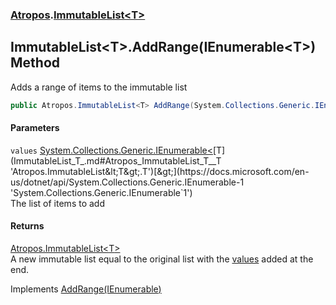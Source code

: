 ### [Atropos](Atropos.md 'Atropos').[ImmutableList&lt;T&gt;](ImmutableList_T_.md 'Atropos.ImmutableList&lt;T&gt;')
## ImmutableList&lt;T&gt;.AddRange(IEnumerable&lt;T&gt;) Method
Adds a range of items to the immutable list  
```csharp
public Atropos.ImmutableList<T> AddRange(System.Collections.Generic.IEnumerable<T> values);
```
#### Parameters
<a name='Atropos_ImmutableList_T__AddRange(System_Collections_Generic_IEnumerable_T_)_values'></a>
`values` [System.Collections.Generic.IEnumerable&lt;](https://docs.microsoft.com/en-us/dotnet/api/System.Collections.Generic.IEnumerable-1 'System.Collections.Generic.IEnumerable`1')[T](ImmutableList_T_.md#Atropos_ImmutableList_T__T 'Atropos.ImmutableList&lt;T&gt;.T')[&gt;](https://docs.microsoft.com/en-us/dotnet/api/System.Collections.Generic.IEnumerable-1 'System.Collections.Generic.IEnumerable`1')  
The list of items to add
  
#### Returns
[Atropos.ImmutableList&lt;](ImmutableList_T_.md 'Atropos.ImmutableList&lt;T&gt;')[T](ImmutableList_T_.md#Atropos_ImmutableList_T__T 'Atropos.ImmutableList&lt;T&gt;.T')[&gt;](ImmutableList_T_.md 'Atropos.ImmutableList&lt;T&gt;')  
A new immutable list equal to the original list with the [values](ImmutableList_T__AddRange(IEnumerable_T_).md#Atropos_ImmutableList_T__AddRange(System_Collections_Generic_IEnumerable_T_)_values 'Atropos.ImmutableList&lt;T&gt;.AddRange(System.Collections.Generic.IEnumerable&lt;T&gt;).values') added at the end.

Implements [AddRange(IEnumerable<T>)](https://docs.microsoft.com/en-us/dotnet/api/System.Collections.Immutable.IImmutableList-1.AddRange#System_Collections_Immutable_IImmutableList_1_AddRange_System_Collections_Generic_IEnumerable{_0}_ 'System.Collections.Immutable.IImmutableList`1.AddRange(System.Collections.Generic.IEnumerable{`0})')  
